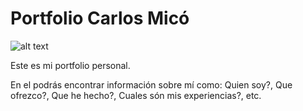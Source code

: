 # Portfolio Carlos Micó

![alt text](https://carlosmico.github.io/Portfolio/img/favicon.png)

Este es mi portfolio personal. 

En el podrás encontrar información sobre mí como: Quien soy?, Que ofrezco?, Que he hecho?, Cuales són mis experiencias?, etc.
